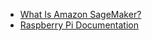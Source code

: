 
- [What Is Amazon SageMaker?](https://docs.aws.amazon.com/sagemaker/latest/dg/whatis.html)
- [Raspberry Pi Documentation](https://www.raspberrypi.com/documentation/)